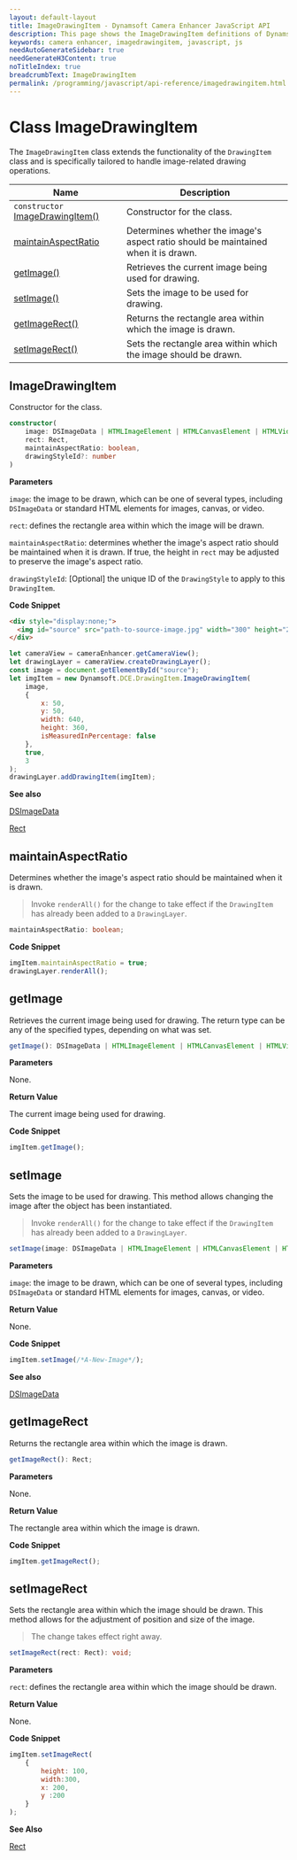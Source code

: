 ```yaml
---
layout: default-layout
title: ImageDrawingItem - Dynamsoft Camera Enhancer JavaScript API
description: This page shows the ImageDrawingItem definitions of Dynamsoft Camera Enhancer JavaScript SDK.
keywords: camera enhancer, imagedrawingitem, javascript, js
needAutoGenerateSidebar: true
needGenerateH3Content: true
noTitleIndex: true
breadcrumbText: ImageDrawingItem
permalink: /programming/javascript/api-reference/imagedrawingitem.html
---
```


# Class ImageDrawingItem

The `ImageDrawingItem` class extends the functionality of the `DrawingItem` class and is specifically tailored to handle image-related drawing operations.

| Name                                                  | Description                                                                        |
| ----------------------------------------------------- | ---------------------------------------------------------------------------------- |
| `constructor` [ImageDrawingItem()](#imagedrawingitem) | Constructor for the class.                                                         |
| [maintainAspectRatio](#maintainaspectratio)           | Determines whether the image's aspect ratio should be maintained when it is drawn. |
| [getImage()](#getimage)                               | Retrieves the current image being used for drawing.                                |
| [setImage()](#setimage)                               | Sets the image to be used for drawing.                                             |
| [getImageRect()](#getimagerect)                       | Returns the rectangle area within which the image is drawn.                        |
| [setImageRect()](#setimagerect)                       | Sets the rectangle area within which the image should be drawn.                    |

## ImageDrawingItem

Constructor for the class.

```typescript
constructor(
    image: DSImageData | HTMLImageElement | HTMLCanvasElement | HTMLVideoElement,
    rect: Rect,
    maintainAspectRatio: boolean,
    drawingStyleId?: number
)
```

**Parameters**

`image`: the image to be drawn, which can be one of several types, including `DSImageData` or standard HTML elements for images, canvas, or video.

`rect`: defines the rectangle area within which the image will be drawn.

`maintainAspectRatio`: determines whether the image's aspect ratio should be maintained when it is drawn. If true, the height in `rect` may be adjusted to preserve the image's aspect ratio.

`drawingStyleId`: [Optional] the unique ID of the `DrawingStyle` to apply to this `DrawingItem`.

**Code Snippet**

```html
<div style="display:none;">
  <img id="source" src="path-to-source-image.jpg" width="300" height="227" />
</div>
```

```js
let cameraView = cameraEnhancer.getCameraView();
let drawingLayer = cameraView.createDrawingLayer();
const image = document.getElementById("source");
let imgItem = new Dynamsoft.DCE.DrawingItem.ImageDrawingItem(
    image, 
    {
        x: 50, 
        y: 50, 
        width: 640, 
        height: 360, 
        isMeasuredInPercentage: false
    }, 
    true,
    3
);
drawingLayer.addDrawingItem(imgItem);
```

**See also**

[DSImageData](https://www.dynamsoft.com/capture-vision/docs/web/programming/javascript/api-reference/core/basic-structures/ds-image-data.html)

[Rect](https://www.dynamsoft.com/capture-vision/docs/web/programming/javascript/api-reference/core/basic-structures/rect.html)

## maintainAspectRatio

Determines whether the image's aspect ratio should be maintained when it is drawn.

> Invoke `renderAll()` for the change to take effect if the `DrawingItem` has already been added to a `DrawingLayer`. 

```typescript
maintainAspectRatio: boolean;
```

**Code Snippet**

```js
imgItem.maintainAspectRatio = true;
drawingLayer.renderAll();
```

## getImage

Retrieves the current image being used for drawing. The return type can be any of the specified types, depending on what was set.

```typescript
getImage(): DSImageData | HTMLImageElement | HTMLCanvasElement | HTMLVideoElement;
```

**Parameters**

None.

**Return Value**

The current image being used for drawing.

**Code Snippet**

```js
imgItem.getImage();
```

## setImage

Sets the image to be used for drawing. This method allows changing the image after the object has been instantiated.

> Invoke `renderAll()` for the change to take effect if the `DrawingItem` has already been added to a `DrawingLayer`. 

```typescript
setImage(image: DSImageData | HTMLImageElement | HTMLCanvasElement | HTMLVideoElement): void;
```

**Parameters**

`image`: the image to be drawn, which can be one of several types, including `DSImageData` or standard HTML elements for images, canvas, or video.

**Return Value**

None.

**Code Snippet**

```js
imgItem.setImage(/*A-New-Image*/);
```

**See also**

[DSImageData](https://www.dynamsoft.com/capture-vision/docs/web/programming/javascript/api-reference/core/basic-structures/ds-image-data.html)

## getImageRect

Returns the rectangle area within which the image is drawn.

```typescript
getImageRect(): Rect;
```

**Parameters**

None.

**Return Value**

The rectangle area within which the image is drawn.

**Code Snippet**

```js
imgItem.getImageRect();
```

## setImageRect

Sets the rectangle area within which the image should be drawn. This method allows for the adjustment of position and size of the image.

> The change takes effect right away.

```typescript
setImageRect(rect: Rect): void;
```

**Parameters**

`rect`: defines the rectangle area within which the image should be drawn.

**Return Value**

None.

**Code Snippet**

```js
imgItem.setImageRect(
    {
        height: 100, 
        width:300,
        x: 200,
        y :200
    }
);
```

**See Also**

[Rect](https://www.dynamsoft.com/capture-vision/docs/web/programming/javascript/api-reference/core/basic-structures/rect.html)
